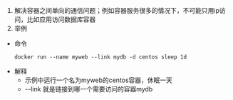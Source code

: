 1. 解决容器之间单向的通信问题；例如容器服务很多的情况下，不可能只用ip访问，比如应用访问数据库容器
2. 举例
 - 命令
   ```
   docker run --name myweb --link mydb -d centos sleep 1d
   ```
 - 解释
   - 示例中运行一个名为myweb的centos容器，休眠一天
   - --link 就是链接到哪一个需要访问的容器mydb

